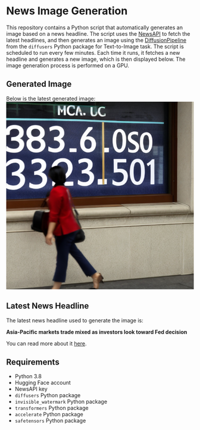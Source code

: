 # News Image Generation
This repository contains a Python script that automatically generates an image based on a news headline. The script uses the [NewsAPI](https://newsapi.org/) to fetch the latest headlines, and then generates an image using the [DiffusionPipeline](https://github.com/huggingface/diffusers) from the `diffusers` Python package for Text-to-Image task.
The script is scheduled to run every few minutes. Each time it runs, it fetches a new headline and generates a new image, which is then displayed below. The image generation process is performed on a GPU.

## Generated Image
Below is the latest generated image:
![Generated Image](image.png)

## Latest News Headline
The latest news headline used to generate the image is:

**Asia-Pacific markets trade mixed as investors look toward Fed decision**

You can read more about it [here](https://news.google.com/rss/articles/CBMihgFBVV95cUxNZ05Wc1FmVUFOQWpVQ005a0Z4SjlNNUprZkV2WXExR0VBZUpyTDVnTzI4bUE0Q2ZnY0dXeW0tYTRkNWhlQkk2dlRQekx1cG9IbVhxb0t5UXY2U29OVG9UclZMTkI5WVczQ0xLcVE0ZktNdkRGRWplYV9ZRDR2OFpUeHE3QnhBZ9IBiwFBVV95cUxQMzhpVVZsSktucHBUUEpZOHFITmRlZDBMZkNOWWwxTXVqakxzRGZ3emtQQ2paOHg0Zk1LMnNrQlhtUFgzRkdWd3NkOG90d2M0X3RNaE85UmxHTWNQRFpfTFpRUVg4dDNWSXBSUDVBOTVDOEV1YUpLWFdtSG1vdVlJWjBQV1lyUWV6WWhV?oc=5).

## Requirements
- Python 3.8
- Hugging Face account
- NewsAPI key
- `diffusers` Python package
- `invisible_watermark` Python package
- `transformers` Python package
- `accelerate` Python package
- `safetensors` Python package
